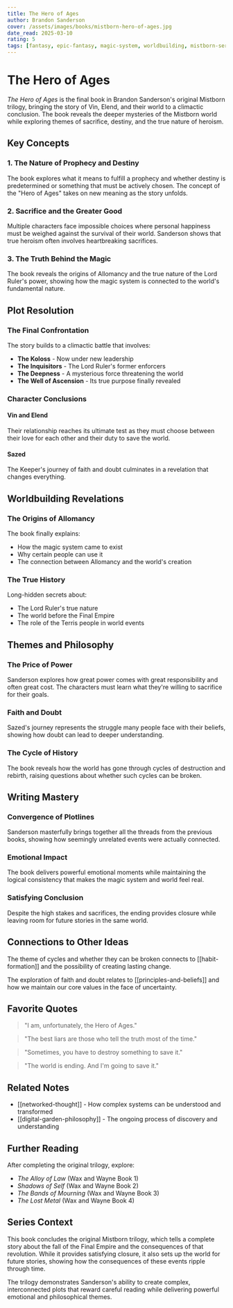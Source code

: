 ```yaml
---
title: The Hero of Ages
author: Brandon Sanderson
cover: /assets/images/books/mistborn-hero-of-ages.jpg
date_read: 2025-03-10
rating: 5
tags: [fantasy, epic-fantasy, magic-system, worldbuilding, mistborn-series, trilogy-finale]
---
```


# The Hero of Ages

*The Hero of Ages* is the final book in Brandon Sanderson's original Mistborn trilogy, bringing the story of Vin, Elend, and their world to a climactic conclusion. The book reveals the deeper mysteries of the Mistborn world while exploring themes of sacrifice, destiny, and the true nature of heroism.

## Key Concepts

### 1. The Nature of Prophecy and Destiny

The book explores what it means to fulfill a prophecy and whether destiny is predetermined or something that must be actively chosen. The concept of the "Hero of Ages" takes on new meaning as the story unfolds.

### 2. Sacrifice and the Greater Good

Multiple characters face impossible choices where personal happiness must be weighed against the survival of their world. Sanderson shows that true heroism often involves heartbreaking sacrifices.

### 3. The Truth Behind the Magic

The book reveals the origins of Allomancy and the true nature of the Lord Ruler's power, showing how the magic system is connected to the world's fundamental nature.

## Plot Resolution

### The Final Confrontation

The story builds to a climactic battle that involves:
- **The Koloss** - Now under new leadership
- **The Inquisitors** - The Lord Ruler's former enforcers
- **The Deepness** - A mysterious force threatening the world
- **The Well of Ascension** - Its true purpose finally revealed

### Character Conclusions

#### Vin and Elend
Their relationship reaches its ultimate test as they must choose between their love for each other and their duty to save the world.

#### Sazed
The Keeper's journey of faith and doubt culminates in a revelation that changes everything.

## Worldbuilding Revelations

### The Origins of Allomancy

The book finally explains:
- How the magic system came to exist
- Why certain people can use it
- The connection between Allomancy and the world's creation

### The True History

Long-hidden secrets about:
- The Lord Ruler's true nature
- The world before the Final Empire
- The role of the Terris people in world events

## Themes and Philosophy

### The Price of Power

Sanderson explores how great power comes with great responsibility and often great cost. The characters must learn what they're willing to sacrifice for their goals.

### Faith and Doubt

Sazed's journey represents the struggle many people face with their beliefs, showing how doubt can lead to deeper understanding.

### The Cycle of History

The book reveals how the world has gone through cycles of destruction and rebirth, raising questions about whether such cycles can be broken.

## Writing Mastery

### Convergence of Plotlines

Sanderson masterfully brings together all the threads from the previous books, showing how seemingly unrelated events were actually connected.

### Emotional Impact

The book delivers powerful emotional moments while maintaining the logical consistency that makes the magic system and world feel real.

### Satisfying Conclusion

Despite the high stakes and sacrifices, the ending provides closure while leaving room for future stories in the same world.

## Connections to Other Ideas

The theme of cycles and whether they can be broken connects to [[habit-formation]] and the possibility of creating lasting change.

The exploration of faith and doubt relates to [[principles-and-beliefs]] and how we maintain our core values in the face of uncertainty.

## Favorite Quotes

> "I am, unfortunately, the Hero of Ages."

> "The best liars are those who tell the truth most of the time."

> "Sometimes, you have to destroy something to save it."

> "The world is ending. And I'm going to save it."

## Related Notes

- [[networked-thought]] - How complex systems can be understood and transformed
- [[digital-garden-philosophy]] - The ongoing process of discovery and understanding

## Further Reading

After completing the original trilogy, explore:
- *The Alloy of Law* (Wax and Wayne Book 1)
- *Shadows of Self* (Wax and Wayne Book 2)
- *The Bands of Mourning* (Wax and Wayne Book 3)
- *The Lost Metal* (Wax and Wayne Book 4)

## Series Context

This book concludes the original Mistborn trilogy, which tells a complete story about the fall of the Final Empire and the consequences of that revolution. While it provides satisfying closure, it also sets up the world for future stories, showing how the consequences of these events ripple through time.

The trilogy demonstrates Sanderson's ability to create complex, interconnected plots that reward careful reading while delivering powerful emotional and philosophical themes.
